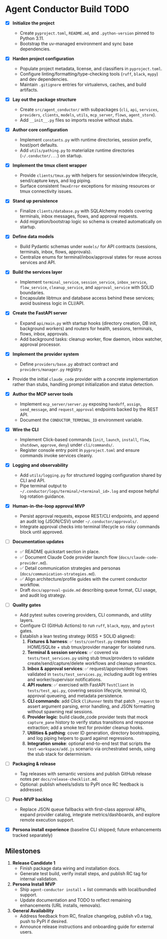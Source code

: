 # Agent Conductor Build TODO

- [x] **Initialize the project**
  - Create `pyproject.toml`, `README.md`, and `.python-version` pinned to Python 3.11.
  - Bootstrap the uv-managed environment and sync base dependencies.

- [x] **Harden project configuration**
  - Populate project metadata, license, and classifiers in `pyproject.toml`.
  - Configure linting/formatting/type-checking tools (`ruff`, `black`, `mypy`) and dev dependencies.
  - Maintain `.gitignore` entries for virtualenvs, caches, and build artifacts.

- [x] **Lay out the package structure**
  - Create `src/agent_conductor/` with subpackages (`cli`, `api`, `services`, `providers`, `clients`, `models`, `utils`, `mcp_server`, `flows`, `agent_store`).
  - Add `__init__.py` files so imports resolve without stubs.

- [x] **Author core configuration**
  - Implement `constants.py` with runtime directories, session prefix, host/port defaults.
  - Add `utils/pathing.py` to materialize runtime directories (`~/.conductor/...`) on startup.

- [x] **Implement the tmux client wrapper**
  - Provide `clients/tmux.py` with helpers for session/window lifecycle, send/capture keys, and log piping.
  - Surface consistent `TmuxError` exceptions for missing resources or tmux connectivity issues.

- [x] **Stand up persistence**
  - Finalize `clients/database.py` with SQLAlchemy models covering terminals, inbox messages, flows, and approval requests.
  - Add migration/bootstrap logic so schema is created automatically on startup.

- [x] **Define data models**
  - Build Pydantic schemas under `models/` for API contracts (sessions, terminals, inbox, flows, approvals).
  - Centralize enums for terminal/inbox/approval states for reuse across services and API.

- [x] **Build the services layer**
  - Implement `terminal_service`, `session_service`, `inbox_service`, `flow_service`, `cleanup_service`, and `approval_service` with SOLID boundaries.
  - Encapsulate libtmux and database access behind these services; avoid business logic in CLI/API.

- [x] **Create the FastAPI server**
  - Expand `api/main.py` with startup hooks (directory creation, DB init, background workers) and routers for health, sessions, terminals, flows, inbox, approvals.
  - Add background tasks: cleanup worker, flow daemon, inbox watcher, approval processor.

- [x] **Implement the provider system**
  - Define `providers/base.py` abstract contract and `providers/manager.py` registry.
- Provide the initial `claude_code` provider with a concrete implementation rather than stubs, handling prompt initialization and status detection.

- [x] **Author the MCP server tools**
  - Implement `mcp_server/server.py` exposing `handoff`, `assign`, `send_message`, and `request_approval` endpoints backed by the REST API.
  - Document the `CONDUCTOR_TERMINAL_ID` environment variable.

- [x] **Wire the CLI**
  - Implement Click-based commands (`init`, `launch`, `install`, `flow`, `shutdown`, `approve`, `deny`) under `cli/commands/`.
  - Register console entry point in `pyproject.toml` and ensure commands invoke services cleanly.

- [x] **Logging and observability**
  - Add `utils/logging.py` for structured logging configuration shared by CLI and API.
  - Pipe terminal output to `~/.conductor/logs/terminal/<terminal_id>.log` and expose helpful log rotation guidance.

- [x] **Human-in-the-loop approval MVP**
  - Persist approval requests, expose REST/CLI endpoints, and append an audit log (JSON/CSV) under `~/.conductor/approvals/`.
  - Integrate approval checks into terminal lifecycle so risky commands block until approved.

- [ ] **Documentation updates**
  - ✅ README quickstart section in place.
  - ✅ Document Claude Code provider launch flow (`docs/claude-code-provider.md`).
  - ✅ Detail communication strategies and personas (`docs/communication-strategies.md`).
  - ✅ Align architecture/profile guides with the current conductor workflow.
  - Draft `docs/approval-guide.md` describing queue format, CLI usage, and audit log strategy.

- [ ] **Quality gates**
  - Add pytest suites covering providers, CLI commands, and utility layers.
  - Configure CI (GitHub Actions) to run `ruff`, `black`, `mypy`, and `pytest` gates.
  - Establish a lean testing strategy (KISS + SOLID aligned):
    1. **Fixtures & harness**: ✅ `tests/conftest.py` creates temp HOME/SQLite + stub tmux/provider manager for isolated runs.
    2. **Terminal & session services**: ✅ covered via `tests/test_services.py` using stub tmux/providers to validate create/send/capture/delete workflows and cleanup semantics.
    3. **Inbox & approval services**: ✅ request/approve/deny flows validated in `tests/test_services.py`, including audit log entries and worker/supervisor notifications.
    4. **API routers**: ✅ exercised with FastAPI `TestClient` in `tests/test_api.py`, covering session lifecycle, terminal IO, approval queueing, and metadata persistence.
    5. **CLI commands**: add Click `CliRunner` tests that patch `_request` to assert argument parsing, error handling, and JSON formatting without spawning real sessions.
    6. **Provider logic**: build claude_code provider tests that mock `capture_pane` history to verify status transitions and response extraction; add a smoke test for provider cleanup hooks.
    7. **Utilities & pathing**: cover ID generation, directory bootstrapping, and log piping helpers to guard against regressions.
    8. **Integration smoke**: optional end-to-end test that scripts the `test-workspace/add.js` scenario via orchestrated sends, using the stub stack for determinism.

- [ ] **Packaging & release**
  - Tag releases with semantic versions and publish GitHub release notes per `docs/release-checklist.md`.
  - Optional: publish wheels/sdists to PyPI once RC feedback is addressed.

- [ ] **Post-MVP backlog**
  - Replace JSON queue fallbacks with first-class approval APIs, expand provider catalog, integrate metrics/dashboards, and explore remote execution support.

- [x] **Persona install experience** (baseline CLI shipped; future enhancements tracked separately)

## Milestones

1. **Release Candidate 1**
   - Finish package data wiring and installation docs.
   - Generate test build, verify install steps, and publish RC tag for internal validation.
2. **Persona Install MVP**
   - Ship `agent-conductor install` + list commands with local/bundled support.
   - Update documentation and TODO to reflect remaining enhancements (URL installs, removals).
3. **General Availability**
   - Address feedback from RC, finalize changelog, publish v0.x tag, push to PyPI if desired.
   - Announce release instructions and onboarding guide for external users.

